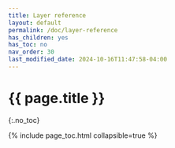 ```yaml
---
title: Layer reference
layout: default
permalink: /doc/layer-reference
has_children: yes
has_toc: no
nav_order: 30
last_modified_date: 2024-10-16T11:47:58-04:00
---
```


# {{ page.title }}
{:.no_toc}

{% include page_toc.html collapsible=true %}

<!-- Detailed layer reference built from _layers -->

